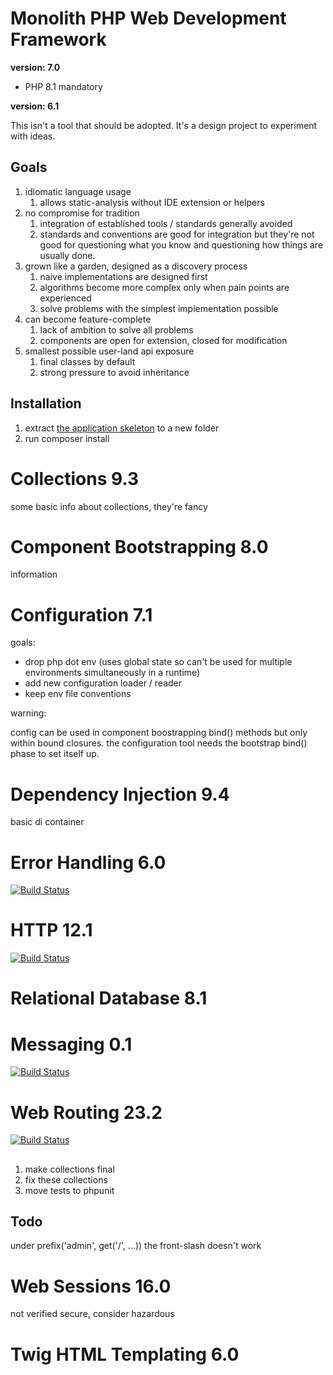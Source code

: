 # Monolith PHP Web Development Framework

**version: 7.0**

- PHP 8.1 mandatory 

**version: 6.1**

This isn't a tool that should be adopted. It's a design project to experiment with ideas.

## Goals

1. idiomatic language usage
    1. allows static-analysis without IDE extension or helpers
2. no compromise for tradition
    1. integration of established tools / standards generally avoided
    2. standards and conventions are good for integration but they're not good for questioning what you know and questioning how things are usually done.
3. grown like a garden, designed as a discovery process
    1. naive implementations are designed first
    2. algorithms become more complex only when pain points are experienced
    3. solve problems with the simplest implementation possible
4. can become feature-complete
    1. lack of ambition to solve all problems
    2. components are open for extension, closed for modification
5. smallest possible user-land api exposure
    1. final classes by default
    2. strong pressure to avoid inheritance

## Installation

1. extract [the application skeleton](https://github.com/monolith-php/application-skeleton/archive/master.zip) to a new folder
2. run composer install
# Collections 9.3

some basic info about collections, they're fancy

# Component Bootstrapping 8.0

information

# Configuration 7.1

goals:

- drop php dot env (uses global state so can't be used for multiple environments simultaneously in a runtime)
- add new configuration loader / reader
- keep env file conventions

warning:

config can be used in component boostrapping bind() methods but only within bound closures. the configuration tool needs the bootstrap bind() phase to set itself up.

# Dependency Injection 9.4

basic di container

# Error Handling 6.0

[![Build Status](https://travis-ci.org/monolith-php/error-handling.svg?branch=master)](https://travis-ci.org/monolith-php/error-handling)

# HTTP 12.1

[![Build Status](https://travis-ci.org/monolith-php/http.svg?branch=master)](https://travis-ci.org/monolith-php/http)
# Relational Database 8.1


# Messaging 0.1

[![Build Status](https://travis-ci.org/monolith-php/command-bus.svg?branch=master)](https://travis-ci.org/monolith-php/command-bus)
# Web Routing 23.2

[![Build Status](https://travis-ci.org/monolith-php/web-routing.svg?branch=master)](https://travis-ci.org/monolith-php/web-routing)

##

1. make collections final
2. fix these collections
3. move tests to phpunit

## Todo

under prefix('admin', get('/', ...)) the front-slash doesn't work
# Web Sessions 16.0

not verified secure, consider hazardous
# Twig HTML Templating 6.0


